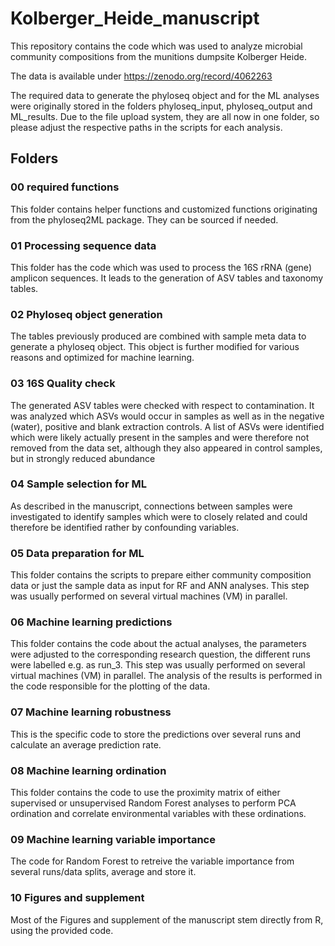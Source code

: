 # Kolberger_Heide_manuscript

This repository contains the code which was used to analyze microbial community compositions from the munitions dumpsite Kolberger Heide. 

The data is available under https://zenodo.org/record/4062263

The required data to generate the phyloseq object and for the ML analyses were originally stored in the folders phyloseq_input, phyloseq_output and ML_results. Due to the file upload system, they are all now in one folder, so
please adjust the respective paths in the scripts for each analysis.

## Folders

### 00 required functions

This folder contains helper functions and customized functions originating from the phyloseq2ML package. They can be sourced if needed.

### 01 Processing sequence data

This folder has the code which was used to process the 16S rRNA (gene) amplicon sequences. It leads to the generation of ASV tables and taxonomy tables.

### 02 Phyloseq object generation

The tables previously produced are combined with sample meta data to generate a phyloseq object. This object is further modified for various reasons and
optimized for machine learning.

### 03 16S Quality check

The generated ASV tables were checked with respect to contamination. It was analyzed which ASVs would occur in samples as well as in the negative (water), positive and blank extraction controls. A list of ASVs were identified which were likely actually present in the samples
and were therefore not removed from the data set, although they also appeared in control samples, but in strongly reduced abundance

### 04 Sample selection for ML

As described in the manuscript, connections between samples were investigated to identify samples which were to closely related and could therefore be identified rather by confounding variables.

### 05 Data preparation for ML

This folder contains the scripts to prepare either community composition data or just the sample data as input for RF and ANN analyses. This step was usually performed on several virtual machines (VM) in parallel.

### 06 Machine learning predictions

This folder contains the code about the actual analyses, the parameters were adjusted to the corresponding research question, the different runs were labelled e.g. as run_3. This step was usually performed on several virtual machines (VM) in parallel.
The analysis of the results is performed in the code responsible for the plotting of the data.

### 07 Machine learning robustness

This is the specific code to store the predictions over several runs and calculate an average prediction rate.

### 08 Machine learning ordination

This folder contains the code to use the proximity matrix of either supervised or unsupervised Random Forest analyses to perform PCA ordination and correlate environmental variables with these ordinations.

### 09 Machine learning variable importance

The code for Random Forest to retreive the variable importance from several runs/data splits, average and store it.

### 10 Figures and supplement

Most of the Figures and supplement of the manuscript stem directly from R, using the provided code.